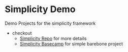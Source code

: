 # Simplicity Demo
Demo Projects for the simplicity framework

- checkout
    - [Simplicity Repo](https://github.com/younelan/simplicity) for more details
    - [Simplicity Basecamp](https://github.com/younelan/basecamp) for simple barebone project

